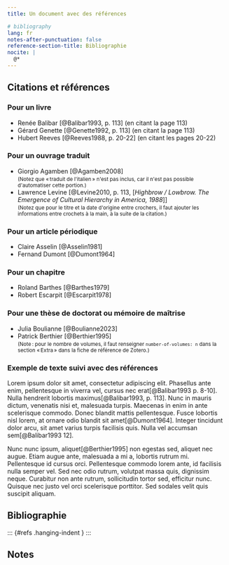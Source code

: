 ```yaml
---
title: Un document avec des références

# bibliography
lang: fr
notes-after-punctuation: false
reference-section-title: Bibliographie
nocite: | 
  @*
---
```


## Citations et références

### Pour un livre

* Renée Balibar [@Balibar1993, p. 113] (en citant la page 113)
* Gérard Genette [@Genette1992, p. 113] (en citant la page 113)
* Hubert Reeves [@Reeves1988, p. 20-22] (en citant les pages 20-22)

### Pour un ouvrage traduit

* Giorgio Agamben [@Agamben2008]  
  <small>(Notez que « traduit de l'italien » n'est pas inclus, car il n'est pas possible d'automatiser cette portion.)</small>
* Lawrence Levine [@Levine2010, p. 113, \[<i>Highbrow / Lowbrow. The Emergence of Cultural Hierarchy in America, 1988</i>\]]  
  <small>(Notez que pour le titre et la date d'origine entre crochers, il faut ajouter les informations entre crochets à la main, à la suite de la citation.)</small>

### Pour un article périodique

* Claire Asselin [@Asselin1981]
* Fernand Dumont [@Dumont1964]

### Pour un chapitre

* Roland Barthes [@Barthes1979]
* Robert Escarpit [@Escarpit1978]

### Pour une thèse de doctorat ou mémoire de maîtrise

* Julia Boulianne [@Boulianne2023]
* Patrick Berthier [@Berthier1995]  
  <small>(Note : pour le nombre de volumes, il faut renseigner `number-of-volumes: n` dans la section « Extra » dans la fiche de référence de Zotero.)</small>

### Exemple de texte suivi avec des références

Lorem ipsum dolor sit amet, consectetur adipiscing elit. Phasellus ante enim, pellentesque in viverra vel, cursus nec erat[@Balibar1993 p. 8-10]. Nulla hendrerit lobortis maximus[@Balibar1993, p. 113]. Nunc in mauris dictum, venenatis nisi et, malesuada turpis. Maecenas in enim in ante scelerisque commodo. Donec blandit mattis pellentesque. Fusce lobortis nisl lorem, at ornare odio blandit sit amet[@Dumont1964]. Integer tincidunt dolor arcu, sit amet varius turpis facilisis quis. Nulla vel accumsan sem[@Balibar1993 12].

Nunc nunc ipsum, aliquet[@Berthier1995] non egestas sed, aliquet nec augue. Etiam augue ante, malesuada a mi a, lobortis rutrum mi. Pellentesque id cursus orci. Pellentesque commodo lorem ante, id facilisis nulla semper vel. Sed nec odio rutrum, volutpat massa quis, dignissim neque. Curabitur non ante rutrum, sollicitudin tortor sed, efficitur nunc. Quisque nec justo vel orci scelerisque porttitor. Sed sodales velit quis suscipit aliquam.

## Bibliographie

::: {#refs .hanging-indent  }
:::

## Notes

<!-- Les notes seront insérées ici automatiquement -->